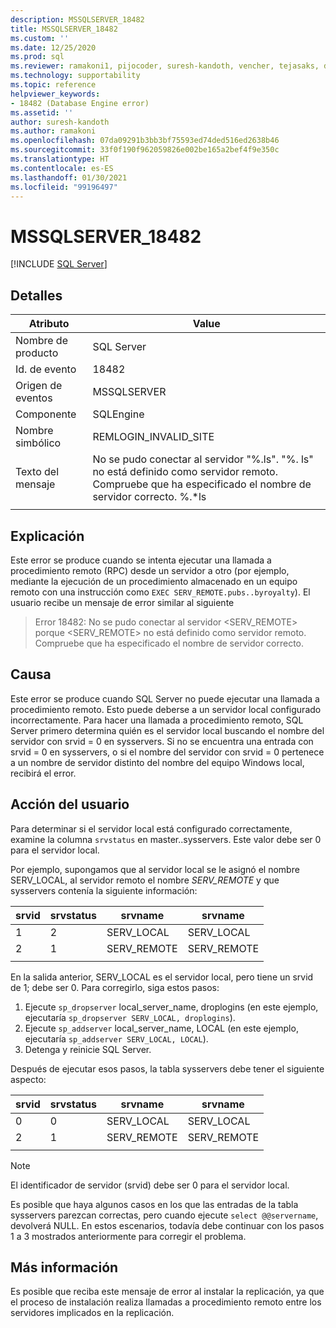 ```yaml
---
description: MSSQLSERVER_18482
title: MSSQLSERVER_18482
ms.custom: ''
ms.date: 12/25/2020
ms.prod: sql
ms.reviewer: ramakoni1, pijocoder, suresh-kandoth, vencher, tejasaks, docast
ms.technology: supportability
ms.topic: reference
helpviewer_keywords:
- 18482 (Database Engine error)
ms.assetid: ''
author: suresh-kandoth
ms.author: ramakoni
ms.openlocfilehash: 07da09291b3bb3bf75593ed74ded516ed2638b46
ms.sourcegitcommit: 33f0f190f962059826e002be165a2bef4f9e350c
ms.translationtype: HT
ms.contentlocale: es-ES
ms.lasthandoff: 01/30/2021
ms.locfileid: "99196497"
---
```

# <a name="mssqlserver_18482"></a>MSSQLSERVER_18482
 [!INCLUDE [SQL Server](../../includes/applies-to-version/sqlserver.md)]

## <a name="details"></a>Detalles

|Atributo|Value|
|---|---|
|Nombre de producto|SQL Server|
|Id. de evento|18482|
|Origen de eventos|MSSQLSERVER|
|Componente|SQLEngine|
|Nombre simbólico|REMLOGIN_INVALID_SITE|
|Texto del mensaje|No se pudo conectar al servidor "%.ls". "%. ls" no está definido como servidor remoto. Compruebe que ha especificado el nombre de servidor correcto. %.*ls|
||

## <a name="explanation"></a>Explicación

Este error se produce cuando se intenta ejecutar una llamada a procedimiento remoto (RPC) desde un servidor a otro (por ejemplo, mediante la ejecución de un procedimiento almacenado en un equipo remoto con una instrucción como `EXEC SERV_REMOTE.pubs..byroyalty`). El usuario recibe un mensaje de error similar al siguiente

> Error 18482: No se pudo conectar al servidor \<SERV_REMOTE> porque \<SERV_REMOTE> no está definido como servidor remoto. Compruebe que ha especificado el nombre de servidor correcto.

## <a name="cause"></a>Causa

Este error se produce cuando SQL Server no puede ejecutar una llamada a procedimiento remoto. Esto puede deberse a un servidor local configurado incorrectamente. Para hacer una llamada a procedimiento remoto, SQL Server primero determina quién es el servidor local buscando el nombre del servidor con srvid = 0 en sysservers. Si no se encuentra una entrada con srvid = 0 en sysservers, o si el nombre del servidor con srvid = 0 pertenece a un nombre de servidor distinto del nombre del equipo Windows local, recibirá el error.

## <a name="user-action"></a>Acción del usuario

Para determinar si el servidor local está configurado correctamente, examine la columna `srvstatus` en master..sysservers. Este valor debe ser 0 para el servidor local.

Por ejemplo, supongamos que al servidor local se le asignó el nombre SERV_LOCAL, al servidor remoto el nombre *SERV_REMOTE* y que sysservers contenía la siguiente información:

|srvid|srvstatus|srvname|srvname|
|---|---|---|---|
|1|2|SERV_LOCAL|SERV_LOCAL|
|2|1|SERV_REMOTE|SERV_REMOTE|
||||

En la salida anterior, SERV_LOCAL es el servidor local, pero tiene un srvid de 1; debe ser 0. Para corregirlo, siga estos pasos:

1. Ejecute `sp_dropserver` local_server_name, droplogins (en este ejemplo, ejecutaría `sp_dropserver SERV_LOCAL, droplogins`).
1. Ejecute `sp_addserver` local_server_name, LOCAL (en este ejemplo, ejecutaría `sp_addserver SERV_LOCAL, LOCAL`).
1. Detenga y reinicie SQL Server.

Después de ejecutar esos pasos, la tabla sysservers debe tener el siguiente aspecto:

|srvid|srvstatus|srvname|srvname|
|---|---|---|---|
|0|0|SERV_LOCAL|SERV_LOCAL|
|2|1|SERV_REMOTE|SERV_REMOTE|
||||

> [!NOTE]
> El identificador de servidor (srvid) debe ser 0 para el servidor local.

Es posible que haya algunos casos en los que las entradas de la tabla sysservers parezcan correctas, pero cuando ejecute `select @@servername`, devolverá NULL. En estos escenarios, todavía debe continuar con los pasos 1 a 3 mostrados anteriormente para corregir el problema.

## <a name="more-information"></a>Más información

Es posible que reciba este mensaje de error al instalar la replicación, ya que el proceso de instalación realiza llamadas a procedimiento remoto entre los servidores implicados en la replicación.
